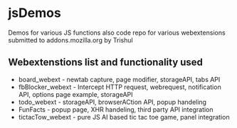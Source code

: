 # jsDemos
Demos for various JS functions also code repo for various webextensions submitted to addons.mozilla.org by Trishul


## Webextenstions list and functionality used
* board_webext - newtab capture, page modifier, storageAPI, tabs API
* fbBlocker_webext - Intercept HTTP request, webrequest, notification API, options page example, storageAPI
* todo_webext - storageAPI, browserACtion API, popup handeling
* FunFacts - popup page, XHR handeling, third party API integration
* tictacTow_webext - pure JS AI based tic tac toe game, panel integration
